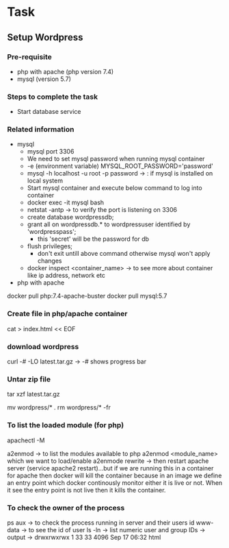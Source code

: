 # Task

## Setup Wordpress
### Pre-requisite
- php with apache (php version 7.4)
- mysql (version 5.7)



### Steps to complete the task
- Start database service




### Related information
- mysql
    - mysql port 3306
    - We need to set mysql password when running mysql container
    - -e (environment variable) MYSQL_ROOT_PASSWORD='password'
    - mysql -h localhost -u root -p password -> : if mysql is installed on local system
    - Start mysql container and execute below command to log into container
    - docker exec -it mysql bash
    - netstat -antp -> to verify the port is listening on 3306
    - create database wordpressdb;
    - grant all on wordpressdb.* to wordpressuser identified by 'wordpresspass';
        - this 'secret' will be the password for db
    - flush privileges;
        - don't exit untill above command otherwise mysql won't apply changes
    - docker inspect <container_name> -> to see more about container like ip address, network etc
- php with apache


docker pull php:7.4-apache-buster
docker pull mysql:5.7


### Create file in php/apache container
cat > index.html << EOF

### download wordpress
curl -# -LO latest.tar.gz -> -# shows progress bar

### Untar zip file
tar xzf latest.tar.gz

mv wordpress/* .
rm  wordpress/* -fr


### To list the loaded module (for php)
apachectl -M

a2enmod -> to list the modules available to php
a2enmod <module_name> which we want to load/enable
a2enmode rewrite -> then restart apache server (service apache2 restart)...but if we are running this in a container for apache then docker will kill the container because in an image we define an entry point which docker continously monitor either it is live or not. When it see the entry point is not live then it kills the container.

### To check the owner of the process
ps aux -> to check the process running in server and their users
id www-data -> to see the id of user
ls -ln -> list numeric user and group IDs -> output -> drwxrwxrwx 1 33 33 4096 Sep 17 06:32 html

